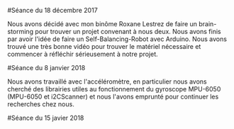 #Séance du 18 décembre 2017


Nous avons décidé avec mon binôme Roxane Lestrez de faire un brain-storming pour trouver un projet convenant à nous deux.
Nous avons finis par avoir l'idée de faire un Self-Balancing-Robot avec Arduino.
Nous avons trouvé une très bonne vidéo pour trouver le matériel nécessaire et commencer à réfléchir sérieusement à notre projet.


#Séance du 8 janvier 2018


Nous avons travaillé avec l'accéléromètre, en particulier nous avons cherché des librairies utiles au fonctionnement du gyroscope MPU-6050
(MPU-6050 et i2CScanner) et nous l'avons emprunté pour continuer les recherches chez nous.


#Séance du 15 javier 2018







